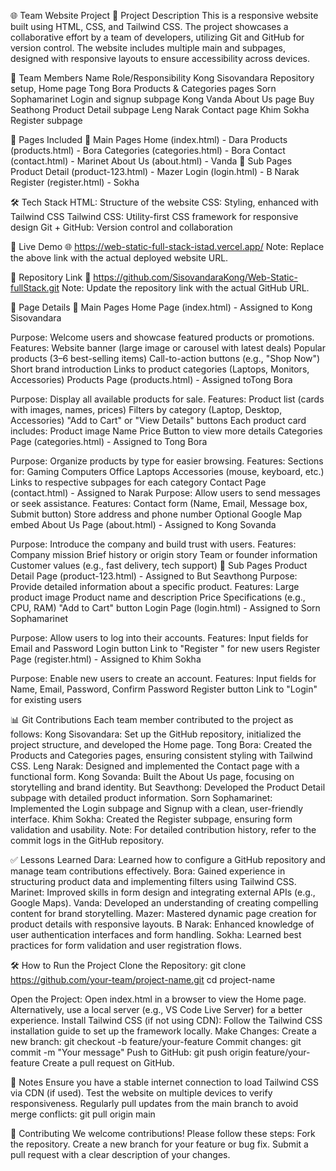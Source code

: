 🌐 Team Website Project
📘 Project Description
This is a responsive website built using HTML, CSS, and Tailwind CSS. The project showcases a collaborative effort by a team of developers, utilizing Git and GitHub for version control. The website includes multiple main and subpages, designed with responsive layouts to ensure accessibility across devices.

👥 Team Members
Name
Role/Responsibility
Kong Sisovandara
Repository setup, Home page
Tong Bora
Products & Categories pages
Sorn Sophamarinet
Login and signup subpage
Kong Vanda
About Us page
Buy Seathong
Product Detail subpage
Leng Narak
Contact page
Khim Sokha
Register subpage


📄 Pages Included
🔹 Main Pages
Home (index.html) - Dara
Products (products.html) - Bora
Categories (categories.html) - Bora
Contact (contact.html) - Marinet
About Us (about.html) - Vanda
🔸 Sub Pages
Product Detail (product-123.html) - Mazer
Login (login.html) - B Narak
Register (register.html) - Sokha

🛠️ Tech Stack
HTML: Structure of the website
CSS: Styling, enhanced with Tailwind CSS
Tailwind CSS: Utility-first CSS framework for responsive design
Git + GitHub: Version control and collaboration

🚀 Live Demo
🌐 https://web-static-full-stack-istad.vercel.app/
Note: Replace the above link with the actual deployed website URL.

🔗 Repository Link
📁 https://github.com/SisovandaraKong/Web-Static-fullStack.git
Note: Update the repository link with the actual GitHub URL.

📑 Page Details
🔹 Main Pages
Home Page (index.html) - Assigned to Kong Sisovandara


Purpose: Welcome users and showcase featured products or promotions.
Features:
Website banner (large image or carousel with latest deals)
Popular products (3–6 best-selling items)
Call-to-action buttons (e.g., "Shop Now")
Short brand introduction
Links to product categories (Laptops, Monitors, Accessories)
Products Page (products.html) - Assigned toTong  Bora


Purpose: Display all available products for sale.
Features:
Product list (cards with images, names, prices)
Filters by category (Laptop, Desktop, Accessories)
"Add to Cart" or "View Details" buttons
Each product card includes:
Product image
Name
Price
Button to view more details
Categories Page (categories.html) - Assigned to Tong Bora


Purpose: Organize products by type for easier browsing.
Features:
Sections for:
Gaming Computers
Office Laptops
Accessories (mouse, keyboard, etc.)
Links to respective subpages for each category
Contact Page (contact.html) - Assigned to Narak
Purpose: Allow users to send messages or seek assistance.
Features:
Contact form (Name, Email, Message box, Submit button)
Store address and phone number
Optional Google Map embed
About Us Page (about.html) - Assigned to Kong Sovanda


Purpose: Introduce the company and build trust with users.
Features:
Company mission
Brief history or origin story
Team or founder information
Customer values (e.g., fast delivery, tech support)
🔸 Sub Pages
Product Detail Page (product-123.html) - Assigned to But Seavthong
Purpose: Provide detailed information about a specific product.
Features:
Large product image
Product name and description
Price
Specifications (e.g., CPU, RAM)
"Add to Cart" button
Login Page   (login.html) - Assigned to Sorn Sophamarinet


Purpose: Allow users to log into their accounts.
Features:
Input fields for Email and Password
Login button
Link to "Register " for new users
Register Page (register.html) - Assigned to Khim Sokha


Purpose: Enable new users to create an account.
Features:
Input fields for Name, Email, Password, Confirm Password
Register button
Link to "Login" for existing users

📊 Git Contributions
Each team member contributed to the project as follows:
Kong Sisovandara: Set up the GitHub repository, initialized the project structure, and developed the Home page.
Tong Bora: Created the Products and Categories pages, ensuring consistent styling with Tailwind CSS.
Leng Narak: Designed and implemented the Contact page with a functional form.
Kong Sovanda: Built the About Us page, focusing on storytelling and brand identity.
But Seavthong: Developed the Product Detail subpage with detailed product information.
Sorn Sophamarinet: Implemented the Login subpage and Signup with a clean, user-friendly interface.
Khim Sokha: Created the Register subpage, ensuring form validation and usability.
Note: For detailed contribution history, refer to the commit logs in the GitHub repository.

✅ Lessons Learned
Dara: Learned how to configure a GitHub repository and manage team contributions effectively.
Bora: Gained experience in structuring product data and implementing filters using Tailwind CSS.
Marinet: Improved skills in form design and integrating external APIs (e.g., Google Maps).
Vanda: Developed an understanding of creating compelling content for brand storytelling.
Mazer: Mastered dynamic page creation for product details with responsive layouts.
B Narak: Enhanced knowledge of user authentication interfaces and form handling.
Sokha: Learned best practices for form validation and user registration flows.

🛠️ How to Run the Project
Clone the Repository:
git clone https://github.com/your-team/project-name.git
cd project-name


Open the Project:
Open index.html in a browser to view the Home page.
Alternatively, use a local server (e.g., VS Code Live Server) for a better experience.
Install Tailwind CSS (if not using CDN):
Follow the Tailwind CSS installation guide to set up the framework locally.
Make Changes:
Create a new branch: git checkout -b feature/your-feature
Commit changes: git commit -m "Your message"
Push to GitHub: git push origin feature/your-feature
Create a pull request on GitHub.

📝 Notes
Ensure you have a stable internet connection to load Tailwind CSS via CDN (if used).
Test the website on multiple devices to verify responsiveness.
Regularly pull updates from the main branch to avoid merge conflicts:
git pull origin main



🤝 Contributing
We welcome contributions! Please follow these steps:
Fork the repository.
Create a new branch for your feature or bug fix.
Submit a pull request with a clear description of your changes.

